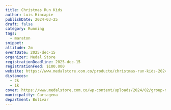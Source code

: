 ```yaml
---
title: Christmas Run Kids
author: Luis Hincapie
publishDate: 2024-03-25
draft: false
category: Running
tags:
  - maraton
snippet:
altitude: 2m
eventDate: 2025-dec-15
organizer: Medal Store
registrationDeadline: 2025-dec-15
registrationFeed: $100.000
website: https://www.medalstore.com.co/producto/christmas-run-kids-2024/
distances:
  - 2k
  - 1k
cover: https://www.medalstore.com.co/wp-content/uploads/2024/02/group-men-runners-P24TS8H3.jpg
municipality: Cartagena
department: Bolívar
---
```

